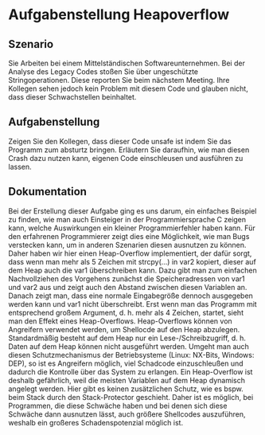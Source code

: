 # Aufgabenstellung Heapoverflow

## Szenario

Sie Arbeiten bei einem Mittelständischen Softwareunternehmen. Bei der Analyse
des Legacy Codes stoßen Sie über ungeschützte Stringoperationen. Diese reporten
Sie beim nächstem Meeting. Ihre Kollegen sehen jedoch kein Problem mit diesem
Code und glauben nicht, dass dieser Schwachstellen beinhaltet.

## Aufgabenstellung

Zeigen Sie den Kollegen, dass dieser Code unsafe ist indem Sie das Programm zum
absturtz bringen. Erläutern Sie daraufhin, wie man diesen Crash dazu nutzen
kann, eigenen Code einschleusen und ausführen zu lassen.

## Dokumentation

Bei der Erstellung dieser Aufgabe ging es uns darum, ein einfaches Beispiel zu
finden, wie man auch Einsteiger in der Programmiersprache C zeigen kann, welche
Auswirkungen ein kleiner Programmierfehler haben kann. Für den erfahrenen
Programmierer zeigt dies eine Möglichkeit, wie man Bugs verstecken kann, um in
anderen Szenarien diesen ausnutzen zu können.  Daher haben wir hier einen
Heap-Overflow implementiert, der dafür sorgt, dass wenn man mehr als 5 Zeichen
mit strcpy(...) in var2 kopiert, dieser auf dem Heap auch die var1
überschreiben kann.  Dazu gibt man zum einfachen Nachvollziehen des Vorgehens
zunächst die Speicheradressen von var1 und var2 aus und zeigt auch den Abstand
zwischen diesen Variablen an. Danach zeigt man, dass eine normale Eingabegröße
dennoch ausgegeben werden kann und var1 nicht überschreibt. Erst wenn man das
Programm mit entsprechend großem Argument, d. h. mehr als 4 Zeichen, startet,
sieht man den Effekt eines Heap-Overflows. Heap-Overflows können von Angreifern
verwendet werden, um Shellocde auf den Heap abzulegen. Standardmäßig besteht
auf dem Heap nur ein Lese-/Schreibzugriff, d. h. Daten auf dem Heap können
nicht ausgeführt werden. Umgeht man auch diesen Schutzmechanismus der
Betriebsysteme (Linux: NX-Bits, Windows: DEP), so ist es Angreifern möglich,
viel Schadcode einzuschleußen und dadurch die Kontrolle über das System zu
erlangen. Ein Heap-Overflow ist deshalb gefährlich, weil die meisten Variablen
auf dem Heap dynamisch angelegt werden. Hier gibt es keinen zusätzlichen
Schutz, wie es bspw. beim Stack durch den Stack-Protector geschieht. Daher ist
es möglich, bei Programmen, die diese Schwäche haben und bei denen sich diese
Schwäche dann ausnutzen lässt, auch größere Shellcodes auszuführen, weshalb ein
großeres Schadenspotenzial möglich ist.
